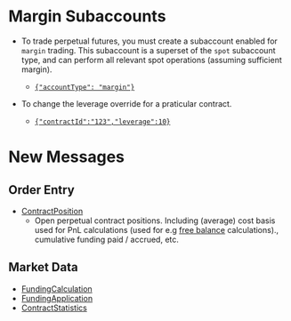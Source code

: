 
# Margin Subaccounts

- To trade perpetual futures, you must create a subaccount enabled for `margin`
  trading. This subaccount is a superset of the `spot` subaccount type, and can
  perform all relevant spot operations (assuming sufficient margin).
    - [`{"accountType": "margin"}`](/exchange-info.md#users-subaccounts-1)

- To change the leverage override for a praticular contract.
    - [`{"contractId":"123","leverage":10}`](/exchange-info.md#users-subaccount-subaccount_id-1)

# New Messages

## Order Entry

- [ContractPosition](/order-entry/websocket-api.md#contractposition)
    - Open perpetual contract positions. Including (average) cost basis used
      for PnL calculations (used for e.g [free
      balance](./pnl-settlement.md#other-terminology) calculations).,
      cumulative funding paid / accrued, etc.

## Market Data

- [FundingCalculation](/market-data/websocket-api.md#fundingcalculation)
- [FundingApplication](/market-data/websocket-api.md#fundingapplication)
- [ContractStatistics](/market-data/websocket-api.md#contractstatistics)
